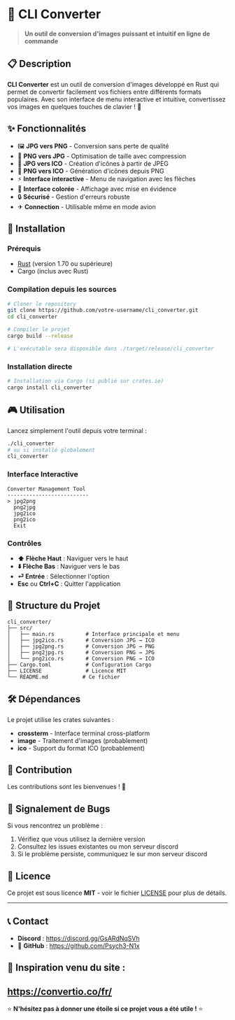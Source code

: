 # 🔄 CLI Converter

> **Un outil de conversion d'images puissant et intuitif en ligne de commande**

## 📋 Description

**CLI Converter** est un outil de conversion d'images développé en Rust qui permet de convertir facilement vos fichiers entre différents formats populaires. Avec son interface de menu interactive et intuitive, convertissez vos images en quelques touches de clavier ! 🚀

## ✨ Fonctionnalités

- 🖼️ **JPG vers PNG** - Conversion sans perte de qualité
- 📸 **PNG vers JPG** - Optimisation de taille avec compression
- 🎯 **JPG vers ICO** - Création d'icônes à partir de JPEG
- 🔧 **PNG vers ICO** - Génération d'icônes depuis PNG
- ⚡ **Interface interactive** - Menu de navigation avec les flèches
- 🎨 **Interface colorée** - Affichage avec mise en évidence
- 🔒 **Sécurisé** - Gestion d'erreurs robuste
- ✈ **Connection** - Utilisable même en mode avion

## 🚀 Installation

### Prérequis

- [Rust](https://rustup.rs/) (version 1.70 ou supérieure)
- Cargo (inclus avec Rust)

### Compilation depuis les sources

```bash
# Cloner le repository
git clone https://github.com/votre-username/cli_converter.git
cd cli_converter

# Compiler le projet
cargo build --release

# L'exécutable sera disponible dans ./target/release/cli_converter
```

### Installation directe

```bash
# Installation via Cargo (si publié sur crates.io)
cargo install cli_converter
```

## 🎮 Utilisation

Lancez simplement l'outil depuis votre terminal :

```bash
./cli_converter
# ou si installé globalement
cli_converter
```

### Interface Interactive

```
Converter Management Tool
--------------------------
> jpg2png
  png2jpg
  jpg2ico
  png2ico
  Exit
```

### Contrôles

- **⬆️ Flèche Haut** : Naviguer vers le haut
- **⬇️ Flèche Bas** : Naviguer vers le bas  
- **⏎ Entrée** : Sélectionner l'option
- **Esc** ou **Ctrl+C** : Quitter l'application

## 📁 Structure du Projet

```
cli_converter/
├── src/
│   ├── main.rs          # Interface principale et menu
│   ├── jpg2ico.rs       # Conversion JPG → ICO
│   ├── jpg2png.rs       # Conversion JPG → PNG
│   ├── png2jpg.rs       # Conversion PNG → JPG
│   └── png2ico.rs       # Conversion PNG → ICO
├── Cargo.toml           # Configuration Cargo
├── LICENSE              # Licence MIT
└── README.md           # Ce fichier
```

## 🛠️ Dépendances

Le projet utilise les crates suivantes :

- **crossterm** - Interface terminal cross-platform
- **image** - Traitement d'images (probablement)
- **ico** - Support du format ICO (probablement)

## 🤝 Contribution

Les contributions sont les bienvenues ! 🎉

## 🐛 Signalement de Bugs

Si vous rencontrez un problème :

1. Vérifiez que vous utilisez la dernière version
2. Consultez les issues existantes ou mon serveur discord
3. Si le problème persiste, communiquez le sur mon serveur discord

## 📄 Licence

Ce projet est sous licence **MIT** - voir le fichier [LICENSE](LICENSE) pour plus de détails.

--------------------------

## 📞 Contact

-   **Discord** : https://discord.gg/GsARdNqSVh
- 🐙 **GitHub** : https://github.com/Psych3-N1x

## 🙏 Inspiration venu du site : 
https://convertio.co/fr/
---

⭐ **N'hésitez pas à donner une étoile si ce projet vous a été utile !** ⭐
